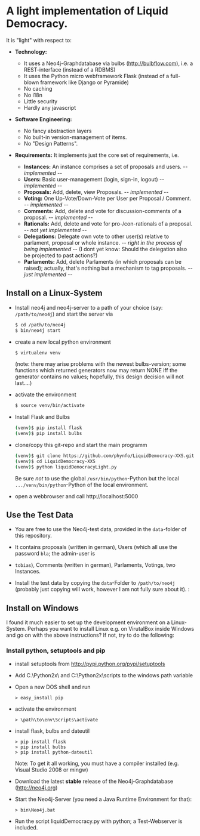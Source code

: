 # A light implementation of Liquid Democracy. 

It is "light" with respect to:

* **Technology:** 
   - It uses a Neo4j-Graphdatabase via bulbs (http://bulbflow.com), i.e. a REST-interface 
     (instead of a RDBMS)
   - It uses the Python micro webframework Flask
     (instead of a full-blown framework like Django or Pyramide)
   - No caching
   - No i18n
   - Little security
   - Hardly any javascript

* **Software Engineering:** 
   - No fancy abstraction layers
   - No built-in version-management of items. 
   - No "Design Patterns".

* **Requirements:** It implements just the core set of requirements, i.e.
  - **Instances:** An instance comprises a set of proposals and users. -- *implemented* --
  - **Users:** Basic user-management (login, sign-in, logout) -- *implemented* --
  - **Proposals:** Add, delete, view Proposals. -- *implemented* --
  - **Voting:** One Up-Vote/Down-Vote per User per Proposal / Comment. -- *implemented* --
  - **Comments:** Add, delete and vote for discussion-comments of a proposal. -- *implemented* --
  - **Rationals:** Add, delete and vote for pro-/con-rationals of a proposal. -- *not yet implemented* --
  - **Delegations:** Delegate own vote to other user(s) relative to parlament, proposal or whole instance. 
    -- *right in the process of being implemented* -- 
    (I dont yet know: Should the delegation also be projected to past actions?) 
  - **Parlaments:** Add, delete Parlaments (in which proposals can be raised); actually, that's nothing but a
    mechanism to tag proposals. 
    -- *just implemented* --

## Install on a Linux-System 

* Install neo4j and neo4j-server to a path of your choice (say: `/path/to/neo4j`) and start the server via
  ```bash
  $ cd /path/to/neo4j
  $ bin/neo4j start
  ```

* create a new local python environment
  ```bash
  $ virtualenv venv
  ```
  (note: there may arise problems with the newest bulbs-version; some functions which returned generators now
  may return NONE iff the generator contains no values; hopefully, this design decision will not last....)

* activate the environment
  ```bash
  $ source venv/bin/activate
  ```

* Install Flask and Bulbs
  ```bash
  (venv)$ pip install flask
  (venv)$ pip install bulbs
  ```

* clone/copy this git-repo and start the main programm 
  ```bash
  (venv)$ git clone https://github.com/phynfo/LiquidDemocracy-XXS.git liquidDemocracyXXS
  (venv)$ cd LiquidDemocracy-XXS
  (venv)$ python liquidDemocracyLight.py
  ```
  Be sure *not* to use the global  `/usr/bin/python`-Python but the local `.../venv/bin/python`-Python of the local environment. 

* open a webbrowser and call http://localhost:5000

## Use the Test Data

* You are free to use the Neo4j-test data, provided in the `data`-folder of this repository. 

* It contains proposals (written in german), Users (which all use the password `bla`; the admin-user is
* `tobias`), Comments (written in german), Parlaments, Votings, two Instances.  

* Install the test data by copying the `data`-Folder to `/path/to/neo4j`
  (probably just copying will work, however I am not fully sure about it). 
 :

## Install on Windows 

I found it much easier to set up the development environment on a Linux-System. Perhaps you want to install Linux 
e.g. on VirutalBox inside Windows and go on with the above instructions? If not, try to do the following:

### Install python, setuptools and pip

* install setuptools from http://pypi.python.org/pypi/setuptools
* Add C.\\Python2x\ and C:\\Python2x\scripts to the windows path variable
* Open a new DOS shell and run 
  ```
  > easy_install pip
  ```

* activate the environment
  ```
  > \path\to\env\Scripts\activate
  ```

* install flask, bulbs and dateutil
  ```
  > pip install flask
  > pip install bulbs
  > pip install python-dateutil
  ```
  Note: To get it all working, you must have a compiler installed (e.g. Visual Studio 2008 or mingw)

* Download the latest **stable** release of the Neo4j-Graphdatabase (http://neo4j.org)
* Start the Neo4j-Server (you need a Java Runtime Environment for that): 
  ```
  > bin\Neo4j.bat
  ```
* Run the script liquidDemocracy.py with python; a Test-Webserver is included.





